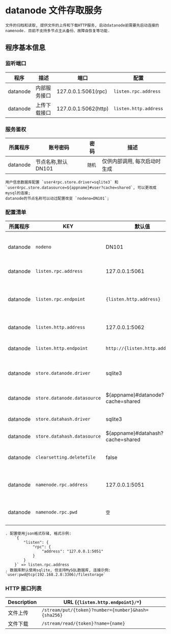 # datanode 文件存取服务

    文件的归档和读取, 提供文件的上传和下载HTTP服务, 启动datanode前需要先启动连接的namenode. 目前不支持多节点主从备份、故障自恢复等功能.

## 程序基本信息

### 监听端口

| 程序     | 描述         | 端口                 | 配置                           |
| -------- | ------------ | -------------------- | ------------------------------ |
| datanode | 内部服务接口 | 127.0.0.1:5061(rpc)  | `listen.rpc.address`  |
| datanode | 上传下载接口 | 127.0.0.1:5062(http) | `listen.http.address` |

### 服务鉴权

| 所属程序 | 账号密码            | 密码   | 描述                         |
| -------- | ------------------- | ------ | ---------------------------- |
| datanode | 节点名称,默认 DN101 | `随机` | 仅供内部调用, 每次启动时生成 |

    用户信息数据库配置 `user4rpc.store.driver=sqlite3` 和 `user4rpc.store.datasource=${appname}#user?cache=shared`, 可以更改成mysql的连接;
    datanode的节点名称可以动过配置改变 `nodeno=DN101`;

### 配置清单

| 所属程序 | KEY                         | 默认值                           | 可选值                     | 描述                                       |
| -------- | --------------------------- | -------------------------------- | -------------------------- | ------------------------------------------ |
| datanode | `nodeno`                    | DN101                            | `在同一套系统中名字不重复` | 用于在 namenode 中注册节点                 |
| datanode | `listen.rpc.address`        | 127.0.0.1:5061                   | `*`                        | RPC 服务监听地址                           |
| datanode | `listen.rpc.endpoint`       | `{listen.http.address}`          | `*`                        | RPC 服务访问地址, 可设为仅 namenode 可访问 |
| datanode | `listen.http.address`       | 127.0.0.1:5062                   | `*`                        | HTTP 服务监听地址                          |
| datanode | `listen.http.endpoint`      | `http://{listen.http.address}`   | `*`                        | HTTP 服务访问地址, 带协议头                |
| datanode | `store.datanode.driver`     | sqlite3                          | `sqlite3\|mysql`           | 用于记录文件分片信息                       |
| datanode | `store.datanode.datasource` | ${appname}#datanode?cache=shared | `sqlite3\|mysql支持的地址` | 用于记录文件分片信息                       |
| datanode | `store.datahash.driver`     | sqlite3                          | `sqlite3\|mysql`           | 文件 hash 信息索引                         |
| datanode | `store.datahash.datasource` | ${appname}#datahash?cache=shared | `sqlite3\|mysql支持的地址` | 文件 hash 信息索引                         |
| datanode | `clearsetting.deletefile`   | false                            | `false\|true`              | 标记是否清理已删除文件                     |
| datanode | `namenode.rpc.address`      | 127.0.0.1:5051                   | `namenode服务地址`         | 用于 datanode 连接 namenode                |
| datanode | `namenode.rpc.pwd`          | `空`                             | `密码`                     | 标记是否清理已删除文件                     |

    . 配置使用json格式存储, 格式示例:
        `{
            "listen": {
                "rpc": {
                    "address": "127.0.0.1:5051"
                }
            }
        }` => listen.rpc.address
    . 数据库默认使用sqlite, 但支持MySQL数据库, 连接示例: `user:pwd@tcp(192.168.2.8:3306)/filestorage`

### HTTP 接口列表

| Description | URL (`{listen.http.endpoint}/*`)                    |
| ----------- | --------------------------------------------------- |
| 文件上传    | `/stream/put/{token}?number={number}&hash={sha256}` |
| 文件下载    | `/stream/read/{token}?name={name}`                  |
